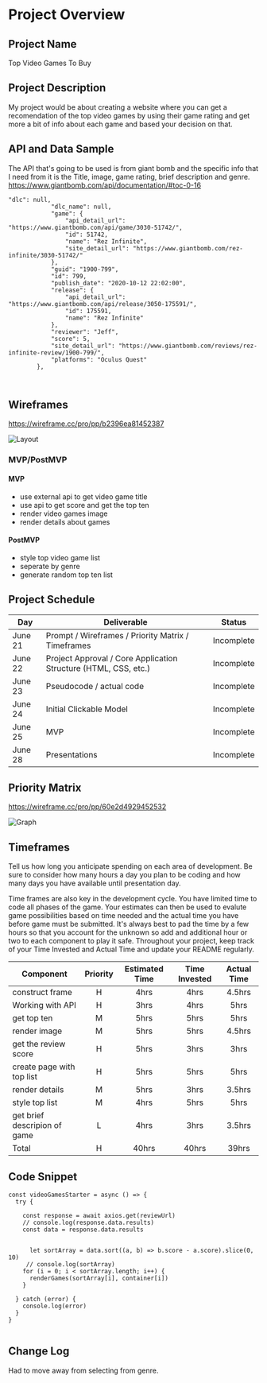 # Project Overview

## Project Name

Top Video Games To Buy 

## Project Description

My project would be about creating a website where you can get a recomendation of the top video games by using their game rating and get more a bit of info about each game and based your decision on that.

## API and Data Sample

The API that's going to be used is from giant bomb and the specific info that I need from it is the Title, image, game rating, brief description and genre.
https://www.giantbomb.com/api/documentation/#toc-0-16 

```
"dlc": null,
            "dlc_name": null,
            "game": {
                "api_detail_url": "https://www.giantbomb.com/api/game/3030-51742/",
                "id": 51742,
                "name": "Rez Infinite",
                "site_detail_url": "https://www.giantbomb.com/rez-infinite/3030-51742/"
            },
            "guid": "1900-799",
            "id": 799,
            "publish_date": "2020-10-12 22:02:00",
            "release": {
                "api_detail_url": "https://www.giantbomb.com/api/release/3050-175591/",
                "id": 175591,
                "name": "Rez Infinite"
            },
            "reviewer": "Jeff",
            "score": 5,
            "site_detail_url": "https://www.giantbomb.com/reviews/rez-infinite-review/1900-799/",
            "platforms": "Oculus Quest"
        },
        
       
```

## Wireframes
https://wireframe.cc/pro/pp/b2396ea81452387
                                                                                             
![Layout](https://user-images.githubusercontent.com/38265711/122980565-cc247b80-d366-11eb-939f-27d2e79d3f79.png)                                                                                       

### MVP/PostMVP

#### MVP 

- use external api to get video game title 
- use api to get score and get the top ten 
- render video games image                                                                                             
- render details about games                                                                                                                                                                                      

#### PostMVP  

- style top video game list 
- seperate by genre 
- generate random top ten list                                                                                              

## Project Schedule


|  Day | Deliverable | Status
|---|---| ---|
|June 21| Prompt / Wireframes / Priority Matrix / Timeframes | Incomplete
|June 22| Project Approval / Core Application Structure (HTML, CSS, etc.) | Incomplete
|June 23| Pseudocode / actual code | Incomplete
|June 24| Initial Clickable Model  | Incomplete
|June 25| MVP | Incomplete
|June 28| Presentations | Incomplete

## Priority Matrix

https://wireframe.cc/pro/pp/60e2d4929452532

![Graph](https://user-images.githubusercontent.com/38265711/122980721-ff670a80-d366-11eb-813e-c2e4b2b0d14a.png)
                                                                                             
                                                                                             

## Timeframes

Tell us how long you anticipate spending on each area of development. Be sure to consider how many hours a day you plan to be coding and how many days you have available until presentation day.

Time frames are also key in the development cycle.  You have limited time to code all phases of the game.  Your estimates can then be used to evalute game possibilities based on time needed and the actual time you have before game must be submitted. It's always best to pad the time by a few hours so that you account for the unknown so add and additional hour or two to each component to play it safe. Throughout your project, keep track of your Time Invested and Actual Time and update your README regularly.

| Component | Priority | Estimated Time | Time Invested | Actual Time |
| --- | :---: |  :---: | :---: | :---: |
| construct frame| H | 4hrs| 4hrs | 4.5hrs |
| Working with API | H | 3hrs| 4hrs | 5hrs |
| get top ten | M | 5hrs | 5hrs | 5hrs |
| render image | M |  5hrs | 5hrs | 4.5hrs |
| get the review score | H |  5hrs | 3hrs | 3hrs|
| create page with top list | H |  5hrs | 5hrs| 5hrs |
| render details | M |  5hrs | 3hrs | 3.5hrs |
| style top list | M |  4hrs | 5hrs | 5hrs |
| get brief descripion of game| L |  4hrs | 3hrs | 3.5hrs |
| Total | H | 40hrs| 40hrs | 39hrs |

## Code Snippet 

```
const videoGamesStarter = async () => {
  try {

    const response = await axios.get(reviewUrl)
    // console.log(response.data.results)
    const data = response.data.results
    
  
      let sortArray = data.sort((a, b) => b.score - a.score).slice(0, 10)
     // console.log(sortArray)
    for (i = 0; i < sortArray.length; i++) {
      renderGames(sortArray[i], container[i])
    }

  } catch (error) {
    console.log(error)
  }
}


```

## Change Log
 Had to move away from selecting from genre.
